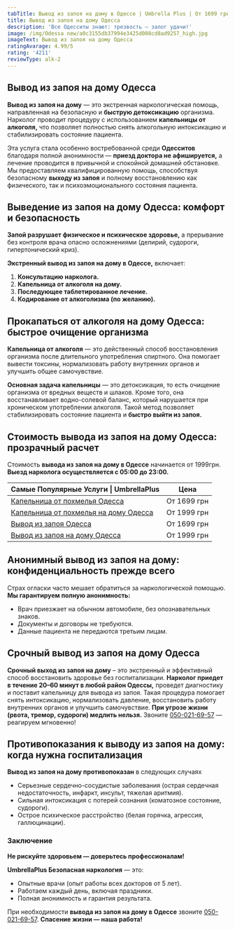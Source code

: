 ```yaml
---
tabTitle: Вывод из запоя на дому в Одессе | Umbrella Plus | От 1699 грн
title: Вывод из запоя на дому Одесса
description: 'Все Одесситы знают: трезвость – залог удачи!'
image: /img/Odessa new/a0c3155db37994e3425d008cd8ad9257_high.jpg
imageText: Вывод из запоя на дому Одесса
ratingAvarage: 4.99/5
rating: '4211'
reviewType: alk-2
---
```


## Вывод из запоя на дому Одесса

**Вывод из запоя на дому** — это экстренная наркологическая помощь, направленная на безопасную и **быструю детоксикацию** организма. Нарколог проводит процедуру с использованием **капельницы от алкоголя,** что позволяет полностью снять алкогольную интоксикацию и стабилизировать состояние пациента.

Эта услуга стала особенно востребованной среди **Одесситов** благодаря полной анонимности — **приезд доктора не афишируется,** а лечение проводится в привычной и спокойной домашней обстановке. Мы предоставляем квалифицированную помощь, способствуя безопасному **выходу из запоя** и полному восстановлению как физического, так и психоэмоционального состояния пациента.

## Выведение из запоя на дому Одесса: комфорт и безопасность

**Запой разрушает физическое и психическое здоровье,** а прерывание без контроля врача опасно осложнениями (делирий, судороги, гипертонический криз).

**Экстренный вывод из запоя на дому в Одессе,** включает:

1. **Консультацию нарколога.**
2. **Капельница от алкоголя на дому.**
3. **Последующее таблетированное лечение.**
4. **Кодирование от алкоголизма (по желанию).**

## Прокапаться от алкоголя на дому Одесса: быстрое очищение организма  

**Капельница от алкоголя** — это действенный способ восстановления организма после длительного употребления спиртного. Она помогает вывести токсины, нормализовать работу внутренних органов и улучшить общее самочувствие.

**Основная задача капельницы** — это детоксикация, то есть очищение организма от вредных веществ и шлаков. Кроме того, она восстанавливает водно-солевой баланс, который нарушается при хроническом употреблении алкоголя. Такой метод позволяет стабилизировать состояние пациента и **быстро выйти из запоя.**

## Стоимость вывода из запоя на дому Одесса: прозрачный расчет  

Стоимость **вывода из запоя на дому в Одессе** начинается от 1999грн. **Выезд нарколога осуществляется с 05:00 до 23:00.**

| Самые Популярные Услуги \| UmbrellaPlus                                                                    | Цена        |
| ---------------------------------------------------------------------------------------------------------- | ----------- |
| [Капельница от похмелья Одесса](https://umbrella-plus.com.ua/kapelnica-ot-alkogolia-od/)                   | От 1699 грн |
| [Капельница от похмелья на дому Одесса](https://umbrella-plus.com.ua/kapelnica-ot-alkogolizma-na-domy-od/) | От 1999 грн |
| [Вывод из запоя Одесса](https://umbrella-plus.com.ua/vivod-iz-zapoia-od/)                                  | От 1699 грн |
| [Вывод из запоя на дому Одесса](https://umbrella-plus.com.ua/vivod-iz-zapoia-na-domy-od/)                  | От 1999 грн |

## Анонимный вывод из запоя на дому: конфиденциальность прежде всего  

Страх огласки часто мешает обратиться за наркологической помощью. **Мы гарантируем полную анонимность:**

* Врач приезжает на обычном автомобиле, без опознавательных знаков.
* Документы и договоры не требуются.
* Данные пациента не передаются третьим лицам.

## Срочный вывод из запоя на дому Одесса

**Срочный выход из запоя на дому** – это экстренный и эффективный способ восстановить здоровье без госпитализации. **Нарколог приедет в течение 20–60 минут в любой район Одессы,** проведет диагностику и поставит капельницу для вывода из запоя. Такая процедура помогает снять интоксикацию, нормализовать давление, восстановить работу внутренних органов и улучшить самочувствие. **При угрозе жизни (рвота, тремор, судороги) медлить нельзя.** Звоните [050-021-69-57](tel:0500216957) — реагируем мгновенно!

## Противопоказания к выводу из запоя на дому: когда нужна госпитализация  

**Вывод из запоя на дому противопоказан** в следующих случаях

* Серьезные сердечно-сосудистые заболевания (острая сердечная недостаточность, инфаркт, инсульт, тяжелая аритмия).
* Сильная интоксикация с потерей сознания (коматозное состояние, судороги).
* Острое психическое расстройство (белая горячка, агрессия, галлюцинации).

### Заключение

**Не рискуйте здоровьем — доверьтесь профессионалам!**  

**UmbrellaPlus Безопасная наркология** — это:

* Опытные врачи (опыт работы всех докторов от 5 лет).
* Работаем каждый день, включая праздники.
* Полная анонимность и гарантия результата.

При необходимости **вывода из запоя на дому в Одессе** звоните [050-021-69-57](tel:0500216957). **Спасение жизни — наша работа!**
